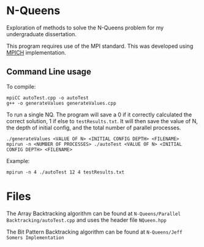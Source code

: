 # N-Queens
Exploration of methods to solve the N-Queens problem for my undergraduate dissertation. 

This program requires use of the MPI standard. This was developed using [MPICH](https://www.mpich.org/ "MPICH") implementation.
## Command Line usage
To compile:
```
mpiCC autoTest.cpp -o autoTest 
g++ -o generateValues generateValues.cpp
```
To run a single NQ.
The program will save a 0 if it correctly calculated the correct solution, 1 if else to `testResults.txt`.
It will then save the value of N, the depth of initial config, and the total number of parallel processes.
```
./generateValues <VALUE OF N> <INITIAL CONFIG DEPTH> <FILENAME>
mpirun -n <NUMBER OF PROCESSES> ./autoTest <VALUE OF N> <INITIAL CONFIG DEPTH> <FILENAME>
```
Example:
```
mpirun -n 4 ./autoTest 12 4 testResults.txt
```
# Files
The Array Backtracking algorithm can be found at `N-Queens/Parallel Backtracking/autoTest.cpp` and uses the header file `NQueen.hpp`

The Bit Pattern Backtracking algorithm can be found at `N-Queens/Jeff Somers Implementation`
